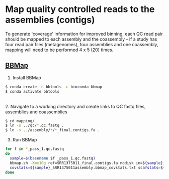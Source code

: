 # Map quality controlled reads to the assemblies (contigs)

To generate 'coverage' information for improved binning, each QC read pair should be mapped to each assembly and the coassembly - if a study has four read pair files (metagenomes), four assemblies and one coassembly, mapping will need to be performed 4 x 5 (20) times.

## [BBMap](https://jgi.doe.gov/data-and-tools/software-tools/bbtools/bb-tools-user-guide/bbmap-guide/)

1. Install BBMap

```bash
$ conda create -n bbtools -c bioconda bbmap
$ conda activate bbtools
```

\
2. Navigate to a working directory and create links to QC fastq files, assemblies and coassemblies

```bash
$ cd mapping/
$ ln -s ../qc/*.qc.fastq .
$ ln -s ../assembly/*/*_final.contigs.fa .
```

3. Run BBMap

```bash
for f in *_pass_1.qc.fastq
do
  sample=$(basename $f _pass_1.qc.fastq)
  bbmap.sh -Xmx10g ref=SRR1375011_final.contigs.fa nodisk in=${sample}_pass_1.qc.fastq in2=${sample}_pass_2.qc.fastq minid=0.9
  covstats=${sample}_SRR1375011assembly.bbmap_covstats.txt scafstats=${sample}_SRR1375011assembly.bbmap_scafstats.txt statsfile=${sample}_SRR1375011assembly.bbmap_stats.txt threads=20 out=${sample}_SRR1375011assembly.bbmap.bam bs=bs.sh; sh bs.sh >& ${sample}_SRR1375011assembly.bbmap.log.txt
done
